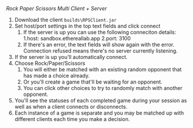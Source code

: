 *Rock Paper Scissors Multi Client + Server*
1. Download the client ``builds\RPSClient.jar``
2. Set host/port settings in the top text fields and click connect
	1. If the server is up you can use the following conneciton details:
		1.host: sandbox.ethereallab.app
		2.port: 3100
	2. If there's an error, the text fields will show again with the error. Connection refused means there's no server currently listening.
3. If the server is up you'll automatically connect.
4. Choose Rock/Paper/Scissors
	1. You will either be matched with an existing random opponent that has made a choice already.
	2. Or you'll create a game that'll be waiting for an opponent.
	3. You can click other choices to try to randomly match with another opponent.
5. You'll see the statuses of each completed game during your session as well as when a client connects or disconnects.
6. Each instance of a game is separate and you may be matched up with different clients each time you make a decision.

